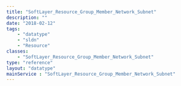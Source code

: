 ```yaml
---
title: "SoftLayer_Resource_Group_Member_Network_Subnet"
description: ""
date: "2018-02-12"
tags:
    - "datatype"
    - "sldn"
    - "Resource"
classes:
    - "SoftLayer_Resource_Group_Member_Network_Subnet"
type: "reference"
layout: "datatype"
mainService : "SoftLayer_Resource_Group_Member_Network_Subnet"
---
```

